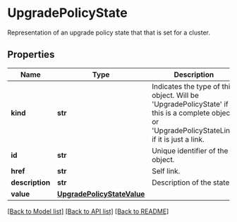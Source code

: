 # UpgradePolicyState

Representation of an upgrade policy state that that is set for a cluster.
## Properties
Name | Type | Description | Notes
------------ | ------------- | ------------- | -------------
**kind** | **str** | Indicates the type of this object. Will be &#39;UpgradePolicyState&#39; if this is a complete object or &#39;UpgradePolicyStateLink&#39; if it is just a link. | [optional] 
**id** | **str** | Unique identifier of the object. | [optional] 
**href** | **str** | Self link. | [optional] 
**description** | **str** | Description of the state. | [optional] 
**value** | [**UpgradePolicyStateValue**](UpgradePolicyStateValue.md) |  | [optional] 

[[Back to Model list]](../README.md#documentation-for-models) [[Back to API list]](../README.md#documentation-for-api-endpoints) [[Back to README]](../README.md)


